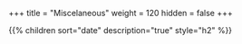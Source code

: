 +++
title = "Miscelaneous"
weight = 120
hidden = false
+++

{{% children sort="date" description="true" style="h2" %}}